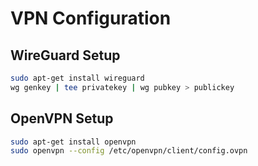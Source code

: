 # VPN Configuration

## WireGuard Setup
```bash
sudo apt-get install wireguard
wg genkey | tee privatekey | wg pubkey > publickey
```

## OpenVPN Setup
```bash
sudo apt-get install openvpn
sudo openvpn --config /etc/openvpn/client/config.ovpn
```
